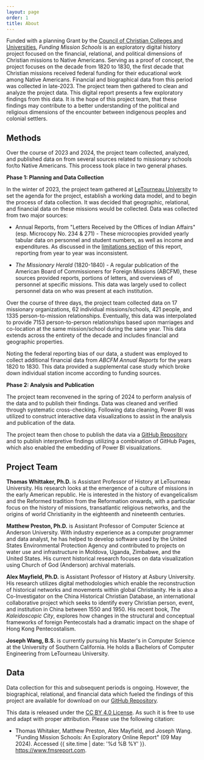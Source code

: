 ```yaml
---
layout: page
order: 1
title: About
---
```


Funded with a planning Grant by the [Council of Christian Colleges and Universities](https://www.cccu.org/), _Funding Mission Schools_ is an exploratory digital history project focused on the financial, relational, and political dimensions of Christian missions to Native Americans. Serving as a proof of concept, the project focuses on the decade from 1820 to 1830, the first decade that Christian missions received federal funding for their educational work among Native Americans. Financial and biographical data from this period was collected in late-2023. The project team then gathered to clean and analyze the project data. This digital report presents a few exploratory findings from this data. It is the hope of this project team, that these findings may contribute to a better understanding of the political and religious dimensions of the encounter between indigenous peoples and colonial settlers. 

## Methods

Over the course of 2023 and 2024, the project team collected, analyzed, and published data on from several sources related to missionary schools for/to Native Americans. This process took place in two general phases. 

**Phase 1: Planning and Data Collection** 

In the winter of 2023, the project team gathered at [LeTourneau University](https://www.letu.edu/) to set the agenda for the project, establish a working data model, and to begin the process of data collection. It was decided that geographic, relational, and financial data on these missions would be collected. Data was collected from two major sources:

- Annual Reports, from "Letters Received by the Offices of Indian Affairs" (esp. Microcopy No. 234 & 271) - These microcopies provided yearly tabular data on personnel and student numbers, as well as income and expenditures. As discussed in the [limitations section](5_limitations.md) of this report, reporting from year to year was inconsistent.

- _The Missionary Herald_ (1820-1840) - A regular publication of the American Board of Commissioners for Foreign Missions (ABCFM), these sources provided reports, portions of letters, and overviews of personnel at specific missions. This data was largely used to collect personnel data on who was present at each institution.

Over the course of three days, the project team collected data on 17 missionary organizations, 62 individual missions/schools, 421 people, and 1335 person-to-mission relationships. Eventually, this data was interpolated to provide 7153 person-to-person relationships based upon marriages and co-location at the same mission/school during the same year. This data extends across the entirety of the decade and includes financial and geographic properties.

Noting the federal reporting bias of our data, a  student was employed to collect additional financial data from _ABCFM Annual Reports_ for the years 1820 to 1830. This data provided a supplemental case study which broke down individual station income according to funding sources.

**Phase 2: Analysis and Publication**

The project team reconvened in the spring of 2024 to perform analysis of the data and to publish their findings. Data was cleaned and verified through systematic cross-checking. Following data cleaning, Power BI was utilized to construct interactive data visualizations to assist in the analysis and publication of the data. 

The project team then chose to publish the data via a [GitHub Repository](https://github.com/alex-mayfield/fmsreport/tree/main/CSV) and to publish interpretive findings utilizing a combination of GitHub Pages, which also enabled the embedding of Power BI visualizations.

## Project Team

**Thomas Whittaker, Ph.D.** is Assistant Professor of History at LeTourneau University. His research looks at the emergence of a culture of missions in the early American republic. He is interested in the history of evangelicalism and the Reformed tradition from the Reformation onwards, with a particular focus on the history of missions, transatlantic religious networks, and the origins of world Christianity in the eighteenth and nineteenth centuries.

**Matthew Preston, Ph.D.** is Assistant Professor of Computer Science at Anderson University. With industry experience as a computer programmer and data analyst, he has helped to develop software used by the United States Environmental Protection Agency and contributed to projects on water use and infrastructure in Moldova, Uganda, Zimbabwe, and the United States. His current historical research focuses on data visualization using Church of God (Anderson) archival materials.

**Alex Mayfield, Ph.D.** is Assistant Professor of History at Asbury University. His research utilizes digital methodologies which enable the reconstruction of historical networks and movements within global Christianity. He is also a Co-Investigator on the China Historical Christian Database, an international collaborative project which seeks to identify every Christian person, event, and institution in China between 1550 and 1950. His recent book, _The Kaleidoscopic City_, explores how changes in the structural and conceptual frameworks of foreign Pentecostals had a dramatic impact on the shape of Hong Kong Pentecostalism.

**Joseph Wang, B.S.** is currently pursuing his Master's in Computer Science at the University of Southern California. He holds a Bachelors of Computer Engineering from LeTourneau University.

## Data

Data collection for this and subsequent periods is ongoing. However, the biographical, relational, and financial data which fueled the findings of this project are available for download on our [GitHub Repository](https://github.com/alex-mayfield/fmsreport/tree/main/CSV). 

This data is released under the [CC BY 4.0 License](https://creativecommons.org/licenses/by/4.0/). As such it is free to use and adapt with proper attribution. Please use the following citation: 

- Thomas Whitaker, Matthew Preston, Alex Mayfield, and Joseph Wang. "Funding Mission Schools: An Exploratory Online Report" (09 May 2024). Accessed {{ site.time | date: '%d %B %Y' }}. https://www.fmsreport.com.
